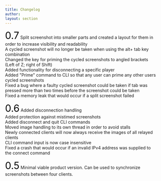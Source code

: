 ```yaml
---
title: Changelog
author:
layout: section
---
```


<font size="6" color="#000000">0.7</font>
Split screenshot into smaller parts and created a layout for them in order to increase visibility and readability<br>
A cycled screenshot will no longer be taken when using the alt+ tab key combination<br>
Changed the key for priming the cycled screenshots to angled brackets (Left of Z; right of Shift)<br>
Added functionality for disconnecting a specific player<br>
Added "Prime" command to CLI so that any user can prime any other users cycled screenshots<br>
Fixed a bug where a faulty cycled screenshot could be taken if tab was pressed more than two times before the screenshot could be taken<br>
Fixed a memory leak that would occur if a split screenshot failed<br>

<font size="6" color="#000000">0.6</font>
Added disconnection handling<br>
Added protection against mistimed screenshots<br>
Added disconnect and quit CLI commands<br>
Moved image handling to its own thread in order to avoid stalls<br>
Newly connected clients will now always receive the images of all relayed clients<br>
CLI command input is now case insensitive<br>
Fixed a crash that would occur if an invalid IPv4 address was supplied to the connect command<br>

<font size="6" color="#000000">0.5</font>
Minimal viable product version.
Can be used to synchronize screenshots between four clients.